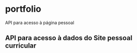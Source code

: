 # portfolio

API para acesso à página pessoal

## API para acesso à dados do Site pessoal curricular
